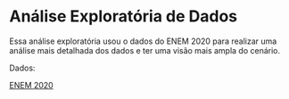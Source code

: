 # Análise Exploratória de Dados
 
 Essa análise exploratória usou o dados do ENEM 2020 para realizar uma análise mais detalhada dos dados e ter uma visão mais ampla do cenário.
 
 Dados: 
 
 [ENEM 2020](https://www.gov.br/inep/pt-br/acesso-a-informacao/dados-abertos/microdados/enem)
